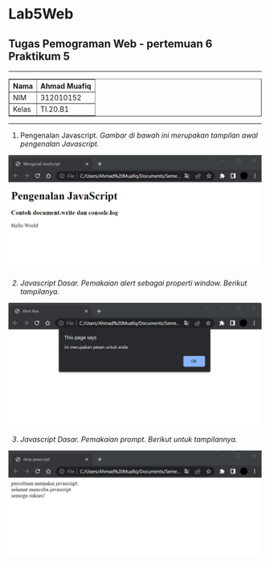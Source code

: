 # Lab5Web
## Tugas Pemograman Web - pertemuan 6 Praktikum 5

<hr>

<table border="1" cellpadding="6" cellspacing="2">
            <thead>
            <tr>
            <th>Nama </th>
            <th>Ahmad Muafiq</th>
            </tr>
            </thead>
            <tbody>
            <tr>
            <td>NIM </td>
            <td >312010152</td>
            </tr>
            <tr>
            <td>Kelas </td>
            <td>TI.20.B1</td>
            </tbody>
            </table>

<hr>

1. Pengenalan Javascript.
<i> Gambar di bawah ini merupakan tampilan awal pengenalan Javascript.

![gambar](pictures/1.png)

2. Javascript Dasar.
<i> Pemakaian alert sebagai properti window. Berikut tampilanya.

![gambar](pictures/2.png)

3. Javascript Dasar.
<i> Pemakaian prompt. Berikut untuk tampilannya.

![gambar](pictures/3.png)